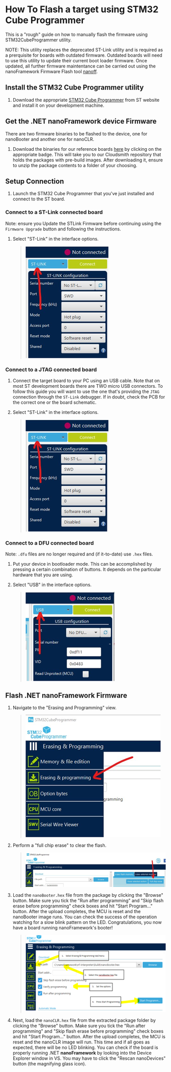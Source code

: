 # How To Flash a target using STM32 Cube Programmer

This is a "rough" guide on how to manually flash the firmware using STM32CubeProgrammer utility.

NOTE: This utility replaces the deprecated ST-Link utility and is required as a prerquisite for boards with outdated firmware. Outdated boards will need to use this utility to update their current boot loader firmware. Once updated, all further firmware maintentance can be carried out using the nanoFramework Firmware Flash tool [nanoff](https://github.com/nanoframework/nanoFirmwareFlasher).

## Install the STM32 Cube Programmer utility

1. Download the appropriate [STM32 Cube Programmer](https://www.st.com/en/development-tools/stm32cubeprog.html) from ST website and install it on your development machine.

## Get the .NET nanoFramework device Firmware

There are two firmware binaries to be flashed to the device, one for nanoBooter and another one for nanoCLR.

1. Download the binaries for our reference boards [here](https://github.com/nanoframework/nf-interpreter#firmware-for-reference-boards) by clicking on the appropriate badge. This will take you to our Cloudsmith repository that holds the packages with pre-build images. After downloading it, ensure to unzip the package contents to a folder of your choosing.

## Setup Connection

1. Launch the STM32 Cube Programmer that you've just installed and connect to the ST board.

### Connect to a ST-Link connected board

Note: ensure you Update the STLink Firmware before continuing using the `Firmware Upgrade` button and following the instructions.

1. Select "ST-Link" in the interface options.
    >![ST-LINK](../../images/stm32/stm32-cube-programmer-select-stlink.jpg)

### Connect to a JTAG connected board

1. Connect the target board to your PC using an USB cable. Note that on most ST development boards there are TWO micro USB connectors. To follow this guide you will want to use the one that's providing the `JTAG` connection through the `ST-Link` debugger. If in doubt, check the PCB for the correct one or the board schematic.

1. Select "ST-Link" in the interface options.
    >![ST-LINK](../../images/stm32/stm32-cube-programmer-select-stlink.jpg)

### Connect to a DFU connected board

Note: `.dfu` files are no longer required and (if it-to-date) use `.hex` files.

1. Put your device in bootloader mode. This can be accomplished by pressing a certain combination of buttons. It depends on the particular hardware that you are using.

1. Select "USB" in the interface options.
    >![USB interface](../../images/stm32/stm32-cube-programmer-select-usb.jpg)

## Flash .NET nanoFramework Firmware

1. Navigate to the "Erasing and Programming" view.
    >![Erasing and Programming](../../images/stm32/stm32-cube-programmer-programing-menu.jpg)

1. Perform a "full chip erase" to clear the flash.
    >![Full chip erase](../../images/stm32/stm32-cube-programmer-full-chip-erase.jpg)

1. Load the `nanoBooter.hex` file from the package by clicking the "Browse" button. Make sure you tick the "Run after programming" and "Skip flash erase before programming" check boxes and hit "Start Program..." button. After the upload completes, the MCU is reset and the nanoBooter image runs. You can check the success of the operation watching for a slow blink pattern on the LED. Congratulations, you now have a board running nanoFramework's booter!
    >![STM32CubeProgrammer load nanobooter](../../images/stm32/stm32-cube-programmer-load-nanobooter.png)

1. Next, load the `nanoCLR.hex` file from the extracted package folder by clicking the "Browse" button. Make sure you tick the "Run after programming" and "Skip flash erase before programming" check boxes and hit "Start Program..." button. After the upload completes, the MCU is reset and the nanoCLR image will run. This time and if all goes as expected, there will be no LED blinking. You can check if the board is properly running .NET **nanoFramework** by looking into the Device Explorer window in VS. You may have to click the "Rescan nanoDevices" button (the magnifying glass icon).

